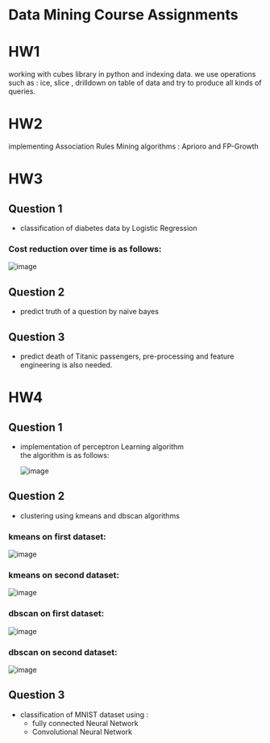 # Data Mining Course Assignments  
  
  # HW1  
  working with cubes library in python and indexing data. we use operations such as : ice, slice , drilldown on table of data and try to produce all kinds of queries.

 # HW2  
  implementing Association Rules Mining algorithms : Aprioro and FP-Growth
  
 # HW3  
 ## Question 1  
 * classification of diabetes data by Logistic Regression  
 
### Cost reduction over time is as follows: 
![image](https://user-images.githubusercontent.com/44861408/135252744-2c3e84cd-189e-4dbd-8b37-2865ea7eecd7.png)


 ## Question 2   
 * predict truth of a question by naive bayes 
 ## Question 3    
 * predict death of Titanic passengers, pre-processing and feature engineering is also needed.

 # HW4  
 ## Question 1    
 * implementation of perceptron Learning algorithm  
 the algorithm is as follows:  
     
     ![image](https://user-images.githubusercontent.com/44861408/135252315-17f40027-bb76-41ac-baeb-b9864163a10b.png)

   
  
 
 ## Question 2    
 * clustering using kmeans and dbscan algorithms  
 ### kmeans on first dataset:  
   
   
 ![image](https://user-images.githubusercontent.com/44861408/135231983-5e977ac0-5366-448e-b65d-383edb13eafa.png)
 
 ### kmeans on second dataset:  
   
   ![image](https://user-images.githubusercontent.com/44861408/135251830-a8e80188-64b7-46ea-8f4b-71ec376c7bea.png)

   
  ### dbscan on first dataset:  

![image](https://user-images.githubusercontent.com/44861408/135252205-4b17dc28-d202-4043-a4c8-e1f856793e11.png)
     
       
  ### dbscan on second dataset:  

![image](https://user-images.githubusercontent.com/44861408/135252073-2caf8add-7157-49b3-b7bf-6cf0cd8ed9fd.png)



 
 ## Question 3    
 * classification of MNIST dataset using :
   *  fully connected Neural Network
   *  Convolutional Neural Network
